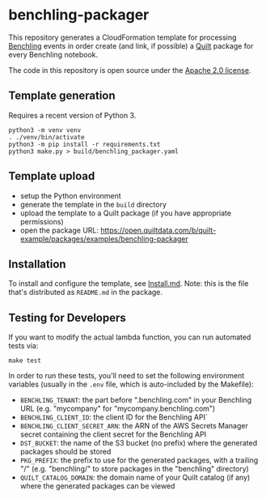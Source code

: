 # benchling-packager

This repository generates a CloudFormation template for processing
[Benchling](https://benchling.com/) events in order create
(and link, if possible) a [Quilt](https://quiltdata.com/)
package for every Benchling notebook.

The code in this repository is open source under the [Apache 2.0 license](./LICENSE.txt).

## Template generation

Requires a recent version of Python 3.

```shell
python3 -m venv venv
. ./venv/bin/activate
python3 -m pip install -r requirements.txt
python3 make.py > build/benchling_packager.yaml
```

## Template upload

- setup the Python environment
- generate the template in the `build` directory
- upload the template to a Quilt package (if you have appropriate permissions)
- open the package URL: <https://open.quiltdata.com/b/quilt-example/packages/examples/benchling-packager>

## Installation

To install and configure the template, see [Install.md](Install.md).
Note: this is the file that's distributed as `README.md` in the package.

## Testing for Developers

If you want to modify the actual lambda function, you can run automated tests via:

```shell
make test
```

In order to run these tests, you'll need to set the following environment variables
(usually in the `.env` file, which is auto-included by the Makefile):

- `BENCHLING_TENANT`: the part before ".benchling.com" in your Benchling URL (e.g. "mycompany" for "mycompany.benchling.com")
- `BENCHLING_CLIENT_ID`: the client ID for the Benchling API`
- `BENCHLING_CLIENT_SECRET_ARN`: the ARN of the AWS Secrets Manager secret containing the client secret for the Benchling API
- `DST_BUCKET`: the name of the S3 bucket (no prefix) where the generated packages should be stored
- `PKG_PREFIX`: the prefix to use for the generated packages, with a trailing "/" (e.g. "benchling/" to store packages in the "benchling" directory)
- `QUILT_CATALOG_DOMAIN`: the domain name of your Quilt catalog (if any) where the generated packages can be viewed
